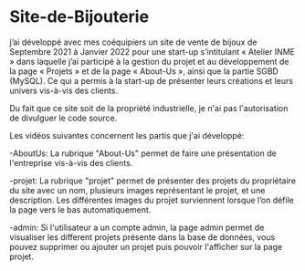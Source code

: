 # Site-de-Bijouterie
j’ai développé avec mes coéquipiers un site de vente de bijoux de Septembre 2021 à Janvier 2022 pour une start-up s’intitulant « Atelier INME » dans laquelle j’ai participé à la gestion du projet et au développement de la page « Projets » et de la page « About-Us », ainsi que la partie SGBD (MySQL). Ce qui a permis à la start-up de présenter leurs créations et leurs univers vis-à-vis des clients.

Du fait que ce site soit de la propriété industrielle, je n'ai pas l'autorisation de divulguer le code source.

Les vidéos suivantes concernent les partis que j'ai développé:


  -AboutUs:
      La rubrique "About-Us" permet de faire une présentation de l'entreprise vis-à-vis des clients.
      
  -projet:
      La rubrique "projet" permet de présenter des projets du propriétaire du site avec un nom, plusieurs images représentant le projet, et une description.
      Les différentes images du projet surviennent lorsque l’on défile la page vers le bas automatiquement.

  -admin:
     Si l'utilisateur a un compte admin, la page admin permet de visualiser les different projets présente dans la base de données, vous pouvez supprimer ou ajouter un projet puis      pouvoir l'afficher sur la page projet.
  

